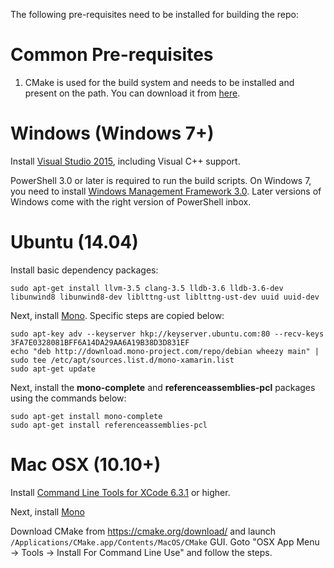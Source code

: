 The following pre-requisites need to be installed for building the repo:

# Common Pre-requisites

1. CMake is used for the build system and needs to be installed and present on the path. You can download it from [here](http://www.cmake.org/download/).

# Windows (Windows 7+)

Install [Visual Studio 2015](https://www.visualstudio.com/en-us/products/visual-studio-community-vs.aspx), including Visual C++ support.

PowerShell 3.0 or later is required to run the build scripts. On Windows 7, you need to install [Windows Management Framework 3.0](http://go.microsoft.com/fwlink/?LinkID=240290). Later versions of Windows come with the right version of PowerShell inbox.

# Ubuntu (14.04)

Install basic dependency packages:

```
sudo apt-get install llvm-3.5 clang-3.5 lldb-3.6 lldb-3.6-dev libunwind8 libunwind8-dev liblttng-ust liblttng-ust-dev uuid uuid-dev
```


Next, install [Mono](http://www.mono-project.com/docs/getting-started/install/linux/#debian-ubuntu-and-derivatives). Specific steps are copied below:

```
sudo apt-key adv --keyserver hkp://keyserver.ubuntu.com:80 --recv-keys 3FA7E0328081BFF6A14DA29AA6A19B38D3D831EF
echo "deb http://download.mono-project.com/repo/debian wheezy main" | sudo tee /etc/apt/sources.list.d/mono-xamarin.list
sudo apt-get update
```

Next, install the **mono-complete** and **referenceassemblies-pcl** packages using the commands below:

```
sudo apt-get install mono-complete
sudo apt-get install referenceassemblies-pcl
```

# Mac OSX (10.10+)

Install [Command Line Tools for XCode 6.3.1](https://developer.apple.com/xcode/download/) or higher. 

Next, install [Mono](http://www.mono-project.com/docs/getting-started/install/mac/)

Download CMake from https://cmake.org/download/ and launch `/Applications/CMake.app/Contents/MacOS/CMake` GUI. Goto "OSX App Menu -> Tools -> Install For Command Line Use" and follow the steps.
